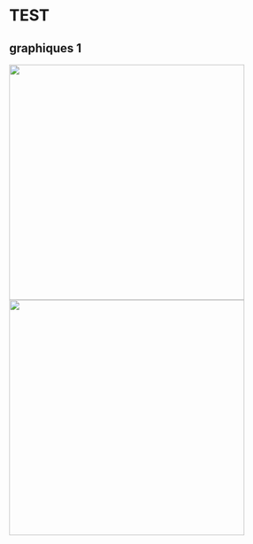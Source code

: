 # TEST

## graphiques 1

<img src="FRA_conf1_ma7avgmob.png" width="425"/> <img src="FRA_conf1_ma7avgmob_noparks.png" width="425"/> 
